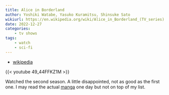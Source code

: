 ```yaml
---
title: Alice in Borderland
author: Yoshiki Watabe, Yasuko Kuramitsu, Shinsuke Sato
wikiurl: https://en.wikipedia.org/wiki/Alice_in_Borderland_(TV_series)
date: 2022-12-27
categories:
    - tv shows
tags:
    - watch
    - sci-fi
---
```


- [wikipedia](https://en.wikipedia.org/wiki/Alice_in_Borderland_(TV_series))

{{< youtube 49_44FFKZ1M >}}

Watched the second season. A little disappointed, not as good as the first one. I may read the
actual [manga][] one day but not on top of my list.

[manga]: https://www.anime-planet.com/manga/alice-in-borderland
